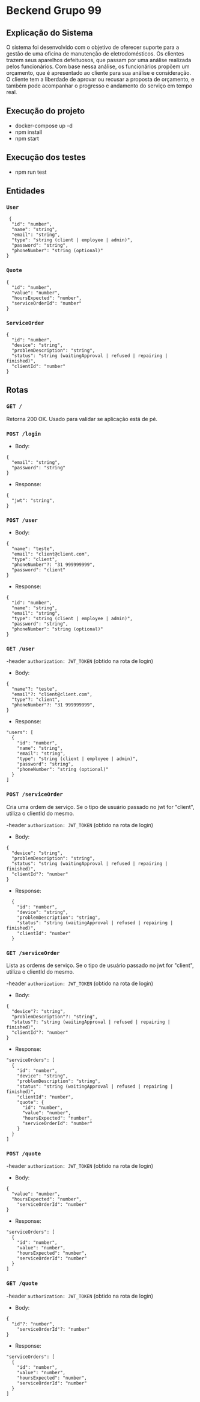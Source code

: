 # Beckend Grupo 99

## Explicação do Sistema

O sistema foi desenvolvido com o objetivo de oferecer suporte para a gestão de uma oficina de manutenção de eletrodomésticos.
Os clientes trazem seus aparelhos defeituosos, que passam por uma análise realizada pelos funcionários. Com base nessa análise,
os funcionários propõem um orçamento, que é apresentado ao cliente para sua análise e consideração. O cliente tem a liberdade de
aprovar ou recusar a proposta de orçamento, e também pode acompanhar o progresso e andamento do serviço em tempo real.

## Execução do projeto
- docker-compose up -d
- npm install
- npm start

## Execução dos testes
- npm run test


## Entidades
### `User`
```
 {
  "id": "number",
  "name": "string",
  "email": "string",
  "type": "string (client | employee | admin)",
  "password": "string",
  "phoneNumber": "string (optional)"
}
```
### `Quote`
```
{
  "id": "number",
  "value": "number",
  "hoursExpected": "number",
  "serviceOrderId": "number"
}
```
### `ServiceOrder`
```
{
  "id": "number",
  "device": "string",
  "problemDescription": "string",
  "status": "string (waitingApproval | refused | repairing | finished)",
  "clientId": "number"
}
```

## Rotas

### `GET /`

Retorna 200 OK. Usado para validar se aplicação está de pé.

### `POST /login`

- Body: 
```
{
  "email": "string",
  "password": "string"
}
```

- Response: 
```
{
  "jwt": "string",
}
```

### `POST /user`
- Body: 
```
{
  "name": "teste",
  "email": "client@client.com",
  "type": "client",
  "phoneNumber"?: "31 999999999",
  "password": "client"
}
```

- Response: 
```
{
  "id": "number",
  "name": "string",
  "email": "string",
  "type": "string (client | employee | admin)",
  "password": "string",
  "phoneNumber": "string (optional)"
}
```

### `GET /user`
-header ``authorization: JWT_TOKEN`` (obtido na rota de login)
- Body: 
```
{
  "name"?: "teste",
  "email"?: "client@client.com",
  "type"?: "client",
  "phoneNumber"?: "31 999999999",
}
```
- Response: 
```
"users": [
  {
    "id": "number",
    "name": "string",
    "email": "string",
    "type": "string (client | employee | admin)",
    "password": "string",
    "phoneNumber": "string (optional)"
  }
]
```

### `POST /serviceOrder`

Cria uma ordem de serviço. Se o tipo de usuário passado no jwt for "client", utiliza o clientId do mesmo.

-header ``authorization: JWT_TOKEN`` (obtido na rota de login)
- Body: 
```
{
  "device": "string",
  "problemDescription": "string",
  "status": "string (waitingApproval | refused | repairing | finished)",
  "clientId"?: "number"
}
```

- Response: 
```
  {
    "id": "number",
    "device": "string",
    "problemDescription": "string",
    "status": "string (waitingApproval | refused | repairing | finished)",
    "clientId": "number"
  }
```

### `GET /serviceOrder`
Lista as ordems de serviço. Se o tipo de usuário passado no jwt for "client", utiliza o clientId do mesmo.

-header ``authorization: JWT_TOKEN`` (obtido na rota de login)
- Body: 
```
{
  "device"?: "string",
  "problemDescription"?: "string",
  "status"?: "string (waitingApproval | refused | repairing | finished)",
  "clientId"?: "number"
}
```
- Response: 
```
"serviceOrders": [
  {
    "id": "number",
    "device": "string",
    "problemDescription": "string",
    "status": "string (waitingApproval | refused | repairing | finished)",
    "clientId": "number",
    "quote": {
      "id": "number",
      "value": "number",
      "hoursExpected": "number",
      "serviceOrderId": "number"
    }
  }
]
```

### `POST /quote`

-header ``authorization: JWT_TOKEN`` (obtido na rota de login)
- Body: 
```
{
  "value": "number",
  "hoursExpected": "number",
	"serviceOrderId": "number"
}
```
- Response: 
```
"serviceOrders": [
  {
    "id": "number",
    "value": "number",
    "hoursExpected": "number",
    "serviceOrderId": "number"
  }
]
```

### `GET /quote`

-header ``authorization: JWT_TOKEN`` (obtido na rota de login)
- Body: 
```
{
  "id"?: "number",
	"serviceOrderId"?: "number"
}
```
- Response: 
```
"serviceOrders": [
  {
    "id": "number",
    "value": "number",
    "hoursExpected": "number",
    "serviceOrderId": "number"
  }
]
```